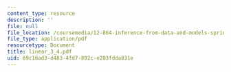 ```yaml
---
content_type: resource
description: ''
file: null
file_location: /coursemedia/12-864-inference-from-data-and-models-spring-2005/69c16ad3d4834fd7892ce203fdda831e_linear_3_4.pdf
file_type: application/pdf
resourcetype: Document
title: linear_3_4.pdf
uid: 69c16ad3-d483-4fd7-892c-e203fdda831e
---
```

